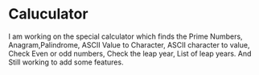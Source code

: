 # Caluculator
I am working on the special calculator which finds the Prime Numbers, Anagram,Palindrome, ASCII Value to Character, ASCII character to value, Check Even or odd numbers, Check the leap year, List of leap years.
And Still working to add some features. 

